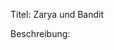 Titel: Zarya und Bandit

Beschreibung: 
<!--- URL: https://youtube.com/shorts/cp-zGqkIkuY -->
<!--- Dessi was born in Germany and grew up speaking Germany -->
<!--- Jagdgebrauchshundverband e.V.: https://jghv.de/ -->
<!--- Laika-Club e.V.: https://www.laika-club.de/ -->

